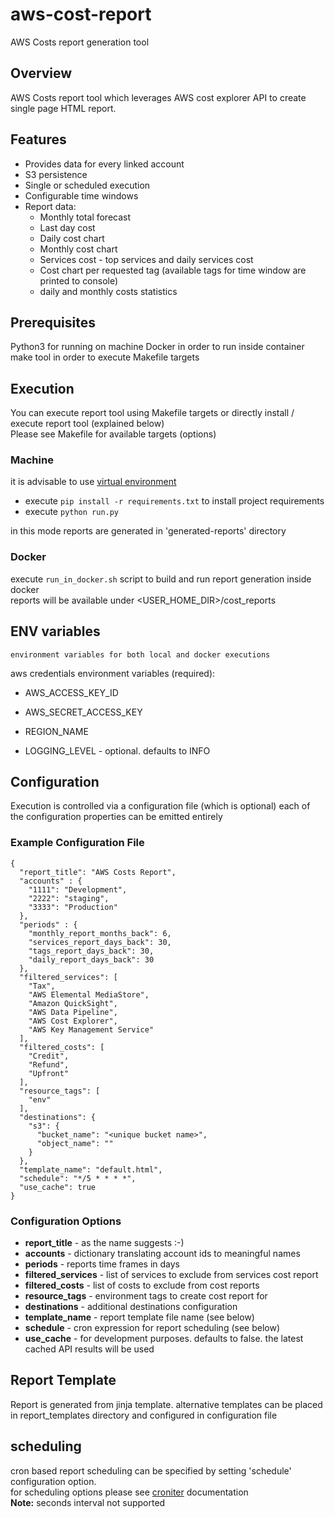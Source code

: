 # aws-cost-report
AWS Costs report generation tool 

## Overview

AWS Costs report tool which leverages AWS cost explorer API to create single page HTML report.<br>

## Features
* Provides data for every linked account
* S3 persistence 
* Single or scheduled execution
* Configurable time windows
* Report data:
  - Monthly total forecast
  - Last day cost
  - Daily cost chart
  - Monthly cost chart 
  - Services cost - top services and daily services cost
  - Cost chart per requested tag (available tags for time window are printed to console)
  - daily and monthly costs statistics 

## Prerequisites

Python3 for running on machine
Docker in order to run inside container
make tool in order to execute Makefile targets

## Execution

You can execute report tool using Makefile targets or directly install / execute report tool (explained below)<br>
Please see Makefile for available targets (options)

### Machine
it is advisable to use [virtual environment](https://docs.python.org/3/library/venv.html)
* execute ```pip install -r requirements.txt``` to install project requirements<br>
* execute ```python run.py ```<br>

in this mode reports are generated in 'generated-reports' directory

### Docker
execute ```run_in_docker.sh``` script to build and run report generation inside docker<br>
reports will be available under <USER_HOME_DIR>/cost_reports


## ENV variables
    environment variables for both local and docker executions
aws credentials environment variables (required):
* AWS_ACCESS_KEY_ID 
* AWS_SECRET_ACCESS_KEY
* REGION_NAME

* LOGGING_LEVEL - optional. defaults to INFO

## Configuration

Execution is controlled via a configuration file (which is optional)
each of the configuration properties can be emitted entirely

### Example Configuration File
```
{
  "report_title": "AWS Costs Report",
  "accounts" : {
    "1111": "Development",
    "2222": "staging",
    "3333": "Production"
  },
  "periods" : {
    "monthly_report_months_back": 6,
    "services_report_days_back": 30,
    "tags_report_days_back": 30,
    "daily_report_days_back": 30
  },
  "filtered_services": [
    "Tax",
    "AWS Elemental MediaStore",
    "Amazon QuickSight",
    "AWS Data Pipeline",
    "AWS Cost Explorer",
    "AWS Key Management Service"
  ],
  "filtered_costs": [
    "Credit",
    "Refund",
    "Upfront"
  ],
  "resource_tags": [
    "env"
  ],
  "destinations": {
    "s3": {
      "bucket_name": "<unique bucket name>",
      "object_name": ""
    }
  },
  "template_name": "default.html",
  "schedule": "*/5 * * * *",
  "use_cache": true
}
```
### Configuration Options
* **report_title** - as the name suggests :-)
* **accounts** - dictionary translating account ids to meaningful names
* **periods** - reports time frames in days
* **filtered_services** - list of services to exclude from services cost report
* **filtered_costs** - list of costs to exclude from cost reports
* **resource_tags** - environment tags to create cost report for
* **destinations** - additional destinations configuration
* **template_name** - report template file name (see below)
* **schedule** - cron expression for report scheduling (see below)
* **use_cache** - for development purposes. defaults to false. the latest cached API results will be used

## Report Template
Report is generated from jinja template. alternative templates can be placed in report_templates
directory and configured in configuration file

## scheduling
cron based report scheduling can be specified by setting 'schedule' configuration option. <br>
for scheduling options please see [croniter](https://pypi.org/project/croniter/) documentation<br>
<b>Note:</b> seconds interval not supported
